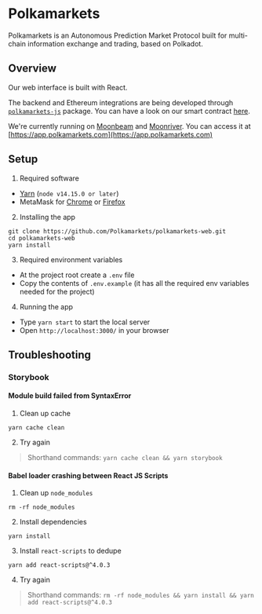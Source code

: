 # Polkamarkets

Polkamarkets is an Autonomous Prediction Market Protocol built for multi-chain information exchange and trading, based on Polkadot.

## Overview

Our web interface is built with React.

The backend and Ethereum integrations are being developed through [`polkamarkets-js`](https://github.com/Polkamarkets/polkamarkets-js) package. You can have a look on our smart contract [here](https://github.com/Polkamarkets/polkamarkets-js/blob/main/contracts/PredictionMarket.sol).

We're currently running on [Moonbeam](https://moonbeam.network/) and [Moonriver](https://moonbeam.network/networks/moonriver/). You can access it at [https://app.polkamarkets.com](https://app.polkamarkets.com)

## Setup

1. Required software

- [Yarn](https://yarnpkg.com/) (`node v14.15.0 or later`)
- MetaMask for [Chrome](https://chrome.google.com/webstore/detail/metamask/nkbihfbeogaeaoehlefnkodbefgpgknn?hl=en) or [Firefox](https://addons.mozilla.org/en-US/firefox/addon/ether-metamask/)

2. Installing the app

```
git clone https://github.com/Polkamarkets/polkamarkets-web.git
cd polkamarkets-web
yarn install
```

3. Required environment variables

- At the project root create a `.env` file
- Copy the contents of `.env.example` (it has all the required env variables needed for the project)

4. Running the app

- Type `yarn start` to start the local server
- Open `http://localhost:3000/` in your browser

## Troubleshooting

### Storybook

#### Module build failed from SyntaxError

1. Clean up cache

```shell
yarn cache clean
```

2. Try again

> Shorthand commands: `yarn cache clean && yarn storybook`

#### Babel loader crashing between React JS Scripts

1. Clean up `node_modules`

```shell
rm -rf node_modules
```

2. Install dependencies

```shell
yarn install
```

3. Install `react-scripts` to dedupe

```shell
yarn add react-scripts@^4.0.3
```

4. Try again

> Shorthand commands: `rm -rf node_modules && yarn install && yarn add react-scripts@^4.0.3`
